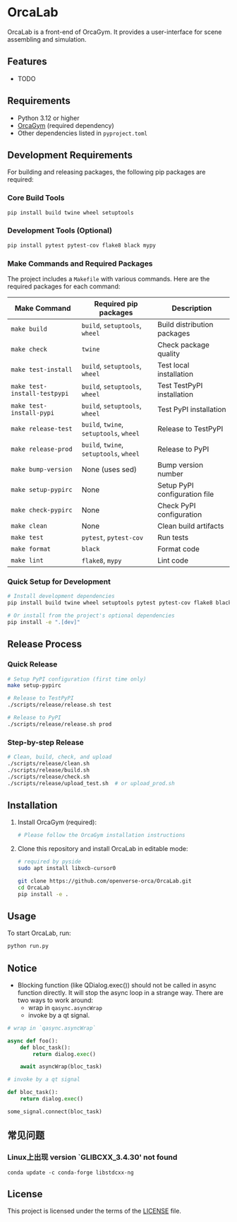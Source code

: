 # OrcaLab

OrcaLab is a front-end of OrcaGym. It provides a user-interface for scene assembling and simulation.

## Features

- TODO

## Requirements

- Python 3.12 or higher
- [OrcaGym](https://github.com/your-org/OrcaGym) (required dependency)
- Other dependencies listed in `pyproject.toml`

## Development Requirements

For building and releasing packages, the following pip packages are required:

### Core Build Tools
```bash
pip install build twine wheel setuptools
```

### Development Tools (Optional)
```bash
pip install pytest pytest-cov flake8 black mypy
```

### Make Commands and Required Packages

The project includes a `Makefile` with various commands. Here are the required packages for each command:

| Make Command | Required pip packages | Description |
|-------------|----------------------|-------------|
| `make build` | `build`, `setuptools`, `wheel` | Build distribution packages |
| `make check` | `twine` | Check package quality |
| `make test-install` | `build`, `setuptools`, `wheel` | Test local installation |
| `make test-install-testpypi` | `build`, `setuptools`, `wheel` | Test TestPyPI installation |
| `make test-install-pypi` | `build`, `setuptools`, `wheel` | Test PyPI installation |
| `make release-test` | `build`, `twine`, `setuptools`, `wheel` | Release to TestPyPI |
| `make release-prod` | `build`, `twine`, `setuptools`, `wheel` | Release to PyPI |
| `make bump-version` | None (uses sed) | Bump version number |
| `make setup-pypirc` | None | Setup PyPI configuration file |
| `make check-pypirc` | None | Check PyPI configuration |
| `make clean` | None | Clean build artifacts |
| `make test` | `pytest`, `pytest-cov` | Run tests |
| `make format` | `black` | Format code |
| `make lint` | `flake8`, `mypy` | Lint code |

### Quick Setup for Development
```bash
# Install development dependencies
pip install build twine wheel setuptools pytest pytest-cov flake8 black mypy

# Or install from the project's optional dependencies
pip install -e ".[dev]"
```

## Release Process

### Quick Release
```bash
# Setup PyPI configuration (first time only)
make setup-pypirc

# Release to TestPyPI
./scripts/release/release.sh test

# Release to PyPI
./scripts/release/release.sh prod
```

### Step-by-step Release
```bash
# Clean, build, check, and upload
./scripts/release/clean.sh
./scripts/release/build.sh
./scripts/release/check.sh
./scripts/release/upload_test.sh  # or upload_prod.sh
```

## Installation

1. Install OrcaGym (required):
	```bash
	# Please follow the OrcaGym installation instructions
	```
2. Clone this repository and install OrcaLab in editable mode:
	```bash
	# required by pyside
	sudo apt install libxcb-cursor0

	git clone https://github.com/openverse-orca/OrcaLab.git
	cd OrcaLab
	pip install -e .
	```


## Usage

To start OrcaLab, run:

```bash
python run.py
```


## Notice

- Blocking function (like QDialog.exec()) should not be called in async function directly. It will stop the async loop in a strange way. There are two ways to work around:
	- wrap in `qasync.asyncWrap`
	- invoke by a qt signal.

``` python
# wrap in `qasync.asyncWrap`

async def foo():
	def bloc_task():
		return dialog.exec()

	await asyncWrap(bloc_task)	

# invoke by a qt signal

def bloc_task():
	return dialog.exec()

some_signal.connect(bloc_task)

```

## 常见问题

### Linux上出现 version `GLIBCXX_3.4.30' not found
    conda update -c conda-forge libstdcxx-ng



## License

This project is licensed under the terms of the [LICENSE](LICENSE) file.